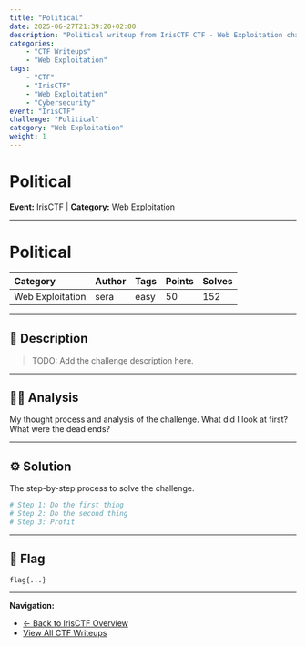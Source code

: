 ```yaml
---
title: "Political"
date: 2025-06-27T21:39:20+02:00
description: "Political writeup from IrisCTF CTF - Web Exploitation challenge"
categories:
    - "CTF Writeups"
    - "Web Exploitation"
tags:
    - "CTF"
    - "IrisCTF"
    - "Web Exploitation"
    - "Cybersecurity"
event: "IrisCTF"
challenge: "Political"
category: "Web Exploitation"
weight: 1
---
```


# Political

**Event:** IrisCTF | **Category:** Web Exploitation

---




# Political

| Category | Author | Tags | Points | Solves |
| :--- | :--- | :--- | :--- | :--- |
| Web Exploitation | sera | easy | 50 | 152 |

---

## 📖 Description

> TODO: Add the challenge description here.

---

## 🕵️‍♂️ Analysis

My thought process and analysis of the challenge. What did I look at first? What were the dead ends?

---

## ⚙️ Solution

The step-by-step process to solve the challenge.

```bash
# Step 1: Do the first thing
# Step 2: Do the second thing
# Step 3: Profit
```

---

## 🏁 Flag

```
flag{...}
```

---

**Navigation:**
- [← Back to IrisCTF Overview](/ctf/irisctf/)
- [View All CTF Writeups](/ctf/)
